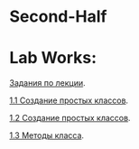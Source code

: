 # Second-Half

# Lab Works:

[Задания по лекции](/Lection%20Tasks%201.1.ipynb).

[1.1 Создание простых классов]().

[1.2 Создание простых классов]().

[1.3 Методы класса]().
